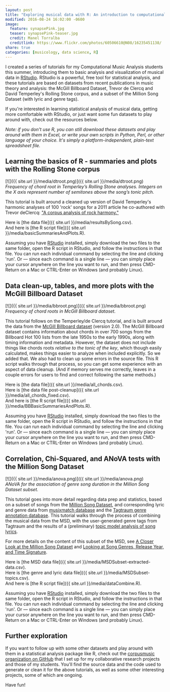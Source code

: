 ```yaml
---
layout: post
title: "Exploring musical data with R: An introduction to computational music analysis"
modified: 2016-08-24 16:02:00 -0600
image:
  feature: synapsePink.jpg
  teaser: synapsePink-teaser.jpg
  credit: Manel Torralba
  creditlink: https://www.flickr.com/photos/60506610@N08/16235451138/
share: true
categories: [musicology, data science, R]
---
```


I created a series of tutorials for my Computational Music Analysis students this summer, introducing them to basic analysis and visualization of musical data in [RStudio](https://rstudio.com). RStudio is a powerful, free tool for statistical analysis, and these tutorials are based on datasets from recent publications in music theory and analysis: the McGill Billboard Dataset, Trevor de Clercq and David Temperley's Rolling Stone corpus, and a subset of the Million Song Dataset (with lyric and genre tags).

If you're interested in learning statistical analysis of musical data, getting more comfortable with RStudio, or just want some fun datasets to play around with, check out the resources below.

*Note: if you don't use R, you can still download these datasets and play around with them in Excel, or write your own scripts in Python, Perl, or other language of your choice. It's simply a platform-independent, plain-text spreadsheet file.*

## Learning the basics of R - summaries and plots with the Rolling Stone corpus

[![]({{ site.url }}/media/dtroot.png)]({{ site.url }}/media/dtroot.png)  
*Frequency of chord root in Temperley’s Rolling Stone analyses. Integers on the X axis represent number of semitones above the song’s tonic pitch.*

This tutorial is built around a cleaned up version of David Temperley's harmonic analyses of 100 'rock' songs for a 2011 article he co-authored with Trevor deClercq: ["A corpus analysis of rock harmony."](http://dx.doi.org/10.1017/S026114301000067X)

Here is [the data file]({{ site.url }}/media/resultsBySong.csv).  
And here is [the R script file]({{ site.url }}/media/basicSummariesAndPlots.R).

Assuming you have [RStudio](https://rstudio.com) installed, simply download the two files to the same folder, open the R script in RStudio, and follow the instructions in that file. You can run each individual command by selecting the line and clicking 'run'. Or ― since each command is a single line ― you can simply place your cursor anywhere on the line you want to run, and then press CMD-Return on a Mac or CTRL-Enter on Windows (and probably Linux).


## Data clean-up, tables, and more plots with the McGill Billboard Dataset

[![]({{ site.url }}/media/bbroot.png)]({{ site.url }}/media/bbroot.png)  
*Frequency of chord roots in McGill Billboard dataset.*

This tutorial follows on the Temperley/de Clercq tutorial, and is built around the data from the [McGill Billboard dataset](http://ddmal.music.mcgill.ca/billboard) (version 2.0). The McGill Billboard dataset contains information about chords in over 700 songs from the Billboard Hot 100 lists from the late 1950s to the early 1990s, along with timing information and metadata. However, the dataset does not include things like chords roots *relative to the tonic of the key*, which though easily calculated, makes things easier to analyze when included explicitly. So we added that. We also had to clean up some errors in the source file. This R script walks through that process, so you can get some experience with an aspect of data cleanup. (And if memory serves me correctly, leaves in a couple errors for users to find and correct following the same methods.)

Here is [the data file]({{ site.url }}/media/all_chords.csv).  
Here is [the data file post-cleanup]({{ site.url }}/media/all_chords_fixed.csv).  
And here is [the R script file]({{ site.url }}/media/BBBasicSummariesAndPlots.R).

Assuming you have [RStudio](https://rstudio.com) installed, simply download the two files to the same folder, open the R script in RStudio, and follow the instructions in that file. You can run each individual command by selecting the line and clicking 'run'. Or ― since each command is a single line ― you can simply place your cursor anywhere on the line you want to run, and then press CMD-Return on a Mac or CTRL-Enter on Windows (and probably Linux).


## Correlation, Chi-Squared, and ANoVA tests with the Million Song Dataset

[![]({{ site.url }}/media/anova.png)]({{ site.url }}/media/anova.png)  
*ANoVA for the association of genre song duration in the Million Song Dataset subset.*

This tutorial goes into more detail regarding data prep and statistics, based on a subset of songs from the [Million Song Dataset](http://labrosa.ee.columbia.edu/millionsong/), and corresponding lyric and genre data from [musixmatch database](http://labrosa.ee.columbia.edu/millionsong/musixmatch) and the [Tagtraum genre annotation database](http://www.tagtraum.com/msd_genre_datasets.html). This tutorial walks through the process of combining the musical data from the MSD, with the user-generated genre tags from Tagtraum and the results of a (preliminary) [topic model analysis of song lyrics](https://medium.com/modeling-music/topic-modelling-song-lyrics-from-the-million-song-dataset-3c01a0d79988#.elvtus3i4).

For more details on the content of this subset of the MSD, see [A Closer Look at the Million Song Dataset](https://medium.com/modeling-music/the-intersection-between-music-and-computation-or-commonly-referred-to-as-computational-music-49d3311a95e2#.3kvpt9akq) and [Looking at Song Genres, Release Year, and Time Signature](https://medium.com/modeling-music/looking-at-song-genres-release-year-and-time-signature-ccf7a4c28e62#.n409y4q4r).

Here is [the MSD data file]({{ site.url }}/media/MSDSubset-extracted-data.csv).  
Here is [the genre and lyric data file]({{ site.url }}/media/MSDSubset-topics.csv).  
And here is [the R script file]({{ site.url }}/media/dataCombine.R).

Assuming you have [RStudio](https://rstudio.com) installed, simply download the two files to the same folder, open the R script in RStudio, and follow the instructions in that file. You can run each individual command by selecting the line and clicking 'run'. Or ― since each command is a single line ― you can simply place your cursor anywhere on the line you want to run, and then press CMD-Return on a Mac or CTRL-Enter on Windows (and probably Linux).

## Further exploration

If you want to follow up with some other datasets and play around with them in a statistical analysis package like R, check out the [corpusmusic organization on GitHub](https://github.com/corpusmusic) that I set up for my collaborative research projects and those of my students. You'll find the source data and the code used to generate or clean it for the above tutorials, as well as some other interesting projects, some of which are ongoing.

Have fun!
